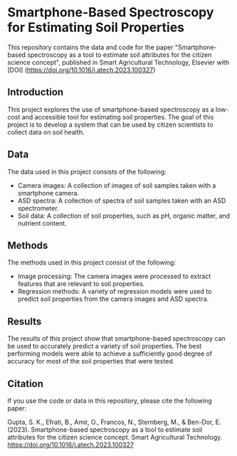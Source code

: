 # Smartphone-Based Spectroscopy for Estimating Soil Properties

This repository contains the data and code for the paper "Smartphone-based spectroscopy as a tool to estimate soil attributes for the citizen science concept", published in Smart Agricultural Technology, Elsevier with [DOI] (https://doi.org/10.1016/j.atech.2023.100327)

## Introduction

This project explores the use of smartphone-based spectroscopy as a low-cost and accessible tool for estimating soil properties. The goal of this project is to develop a system that can be used by citizen scientists to collect data on soil health.

## Data

The data used in this project consists of the following:
- Camera images: A collection of images of soil samples taken with a smartphone camera.
- ASD spectra: A collection of spectra of soil samples taken with an ASD spectrometer.
- Soil data: A collection of soil properties, such as pH, organic matter, and nutrient content.

## Methods

The methods used in this project consist of the following:
- Image processing: The camera images were processed to extract features that are relevant to soil properties.
- Regression methods: A variety of regression models were used to predict soil properties from the camera images and ASD spectra.

## Results

The results of this project show that smartphone-based spectroscopy can be used to accurately predict a variety of soil properties. The best performing models were able to achieve a sufficiently good degree of accuracy for most of the soil properties that were tested.

## Citation

If you use the code or data in this repository, please cite the following paper:

Gupta, S. K., Efrati, B., Amir, O., Francos, N., Sternberg, M., & Ben-Dor, E. (2023). Smartphone-based spectroscopy as a tool to estimate soil attributes for the citizen science concept. Smart Agricultural Technology. https://doi.org/10.1016/j.atech.2023.100327
